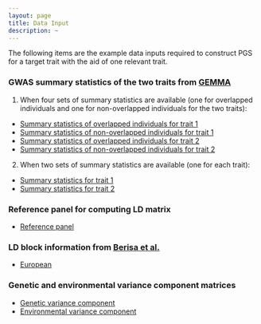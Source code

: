 ```yaml
---
layout: page
title: Data Input
description: ~
---
```

The following items are the example data inputs required to construct PGS for a target trait with the aid of one relevant trait. 
### GWAS summary statistics of the two traits from [GEMMA](https://github.com/genetics-statistics/GEMMA)
1. When four sets of summary statistics are available (one for overlapped individuals and one for non-overlapped individuals for the two traits):
  * [Summary statistics of overlapped individuals for trait 1](https://github.com/yuanzhongshang/GIFT/blob/main/example/Zx.txt)
  * [Summary statistics of non-overlapped individuals for trait 1](https://github.com/yuanzhongshang/GIFT/blob/main/example/Zy.txt)
  * [Summary statistics of overlapped individuals for trait 2](https://github.com/yuanzhongshang/GIFT/blob/main/example/X.txt)
  * [Summary statistics of non-overlapped individuals for trait 2](https://github.com/yuanzhongshang/GIFT/blob/main/example/Y.txt)
2. When two sets of summary statistics are available (one for each trait):
  * [Summary statistics for trait 1](https://github.com/yuanzhongshang/GIFT/blob/main/example/Zx.txt)
  * [Summary statistics for trait 2](https://github.com/yuanzhongshang/GIFT/blob/main/example/X.txt)
  
### Reference panel for computing LD matrix
  * [Reference panel](https://github.com/yuanzhongshang/GIFT/blob/main/example/Zscore1.txt)

### LD block information from [Berisa et al.](https://www.ncbi.nlm.nih.gov/pmc/articles/PMC4731402/)
  * [European](https://github.com/xuchang0201/mtPGS/blob/main/data/EUR_LD_Block.txt)
 
### Genetic and environmental variance component matrices
  * [Genetic variance component](https://github.com/xuchang0201/mtPGS/blob/main/data/v_g.txt)
  * [Environmental variance component](https://github.com/xuchang0201/mtPGS/blob/main/data/v_e.txt)
